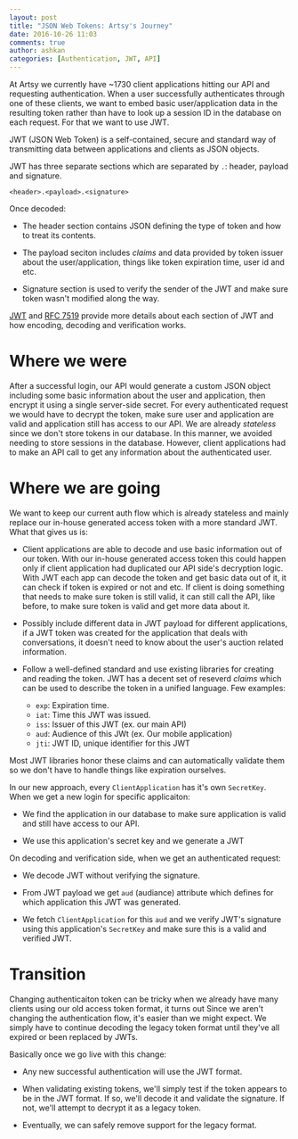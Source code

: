```yaml
---
layout: post
title: "JSON Web Tokens: Artsy's Journey"
date: 2016-10-26 11:03
comments: true
author: ashkan
categories: [Authentication, JWT, API]
---
```


At Artsy we currently have ~1730 client applications hitting our API and requesting authentication. When a user successfully authenticates through one of these clients, we want to embed basic user/application data in the resulting token rather than have to look up a session ID in the database on each request. For that we want to use JWT.

JWT (JSON Web Token) is a self-contained, secure and standard way of transmitting data between applications and clients as JSON objects.
<!-- more -->
JWT has three separate sections which are separated by `.`: header, payload and signature.

`<header>.<payload>.<signature>`

Once decoded:

- The header section contains JSON defining the type of token and how to treat its contents.

- The payload seciton includes _claims_ and data provided by token issuer about the user/application, things like token expiration time, user id and etc.

- Signature section is used to verify the sender of the JWT and make sure token wasn't modified along the way.

<a href="https://jwt.io/introduction/" target="_blank">JWT</a> and <a href="https://tools.ietf.org/html/rfc7519" target="_blank">RFC 7519</a> provide more details about each section of JWT and how encoding, decoding and verification works.


# Where we were

After a successful login, our API would generate a custom JSON object including some basic information about the user and application, then encrypt it using a single server-side secret.
For every authenticated request we would have to decrypt the token, make sure user and application are valid and application still has access to our API. We are already _stateless_ since we don't store tokens in our database.
In this manner, we avoided needing to store sessions in the database. However, client applications had to make an API call to get any information about the authenticated user.


# Where we are going
We want to keep our current auth flow which is already stateless and mainly replace our in-house generated access token with a more standard JWT. What that gives us is:

- Client applications are able to decode and use basic information out of our token. With our in-house generated access token this could happen only if client application had duplicated our API side's decryption logic. With JWT each app can decode the token and get basic data out of it, it can check if token is expired or not and etc. If client is doing something that needs to make sure token is still valid, it can still call the API, like before, to make sure token is valid and get more data about it.

- Possibly include different data in JWT payload for different applications, if a JWT token was created for the application that deals with conversations, it doesn't need to know about the user's auction related information.

- Follow a well-defined standard and use existing libraries for creating and reading the token. JWT has a decent set of reseverd _claims_ which can be used to describe the token in a unified language. Few examples:

  - `exp`: Expiration time.
  - `iat`: Time this JWT was issued.
  - `iss`: Issuer of this JWT (ex. our main API)
  - `aud`: Audience of this JWt (ex. Our mobile application)
  - `jti`: JWT ID, unique identifier for this JWT

Most JWT libraries honor these claims and can automatically validate them so we don't have to handle things like expiration ourselves.

In our new approach, every `ClientApplication` has it's own `SecretKey`. When we get a new login for specific applicaiton:

- We find the application in our database to make sure application is valid and still have access to our API.

- We use this application's secret key and we generate a JWT

On decoding and verification side, when we get an authenticated request:

- We decode JWT without verifying the signature.

- From JWT payload we get `aud` (audiance) attribute which defines for which application this JWT was generated.

- We fetch `ClientApplication` for this `aud` and we verify JWT's signature using this application's `SecretKey` and make sure this is a valid and verified JWT.

# Transition

Changing authenticaiton token can be tricky when we already have many clients using our old access token format, it turns out Since we aren't changing the authentication flow, it's easier than we might expect. We simply have to continue decoding the legacy token format until they've all expired or been replaced by JWTs.

Basically once we go live with this change:

- Any new successful authentication will use the JWT format.

- When validating existing tokens, we'll simply test if the token appears to be in the JWT format. If so, we'll decode it and validate the signature. If not, we'll attempt to decrypt it as a legacy token.

- Eventually, we can safely remove support for the legacy format.

